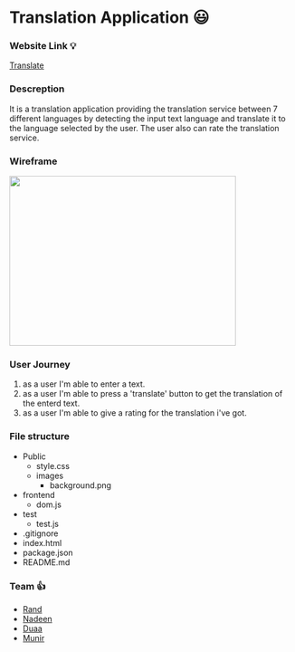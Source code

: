 
# Translation Application :smiley:

### Website Link :bulb:
[Translate](https://fack2.github.io/dictionaryApplication/)

### Descreption
It is a translation application providing the translation service between 7 different languages by detecting the input text language and translate it to the language selected by the user.
The user also can rate the translation service.

### Wireframe

<img src="https://user-images.githubusercontent.com/31932786/60591326-eabe9000-9da6-11e9-87b8-72a9d6f13640.jpg" width="400" height="300" >




### User Journey
1. as a user I'm able to enter a text. 
2. as a user I'm able to press a 'translate' button to get the translation of the enterd text. 
3. as a user I'm able to give a rating for the translation i've got.


### File structure
- Public
  - style.css
  - images
    - background.png
- frontend
  - dom.js
- test
  - test.js
- .gitignore
- index.html
- package.json
- README.md

### Team :+1:
* [Rand](https://github.com/RandInaim)
* [Nadeen](https://github.com/Nadeen123)
* [Duaa](https://github.com/DuaaH)
* [Munir](https://github.com/Muniralsharif)

